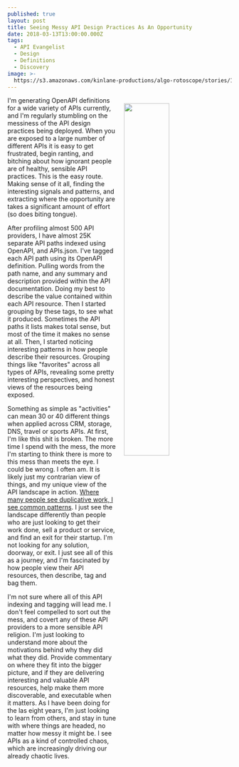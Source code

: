```yaml
---
published: true
layout: post
title: Seeing Messy API Design Practices As An Opportunity
date: 2018-03-13T13:00:00.000Z
tags:
  - API Evangelist
  - Design
  - Definitions
  - Discovery
image: >-
  https://s3.amazonaws.com/kinlane-productions/algo-rotoscope/stories/13439120_10154285627219813_3054276594176638940_n_copper_circuit_2.jpg
---
```

<p><img src="{{ page.image }}" width="45%" align="right" style="padding: 15px;" /></p>I'm generating OpenAPI definitions for a wide variety of APIs currently, and I'm regularly stumbling on the messiness of the API design practices being deployed. When you are exposed to a large number of different APIs it is easy to get frustrated, begin ranting, and bitching about how ignorant people are of healthy, sensible API practices. This is the easy route. Making sense of it all, finding the interesting signals and patterns, and extracting where the opportunity are takes a significant amount of effort (so does biting tongue).

After profiling almost 500 API providers, I have almost 25K separate API paths indexed using OpenAPI, and APIs.json. I've tagged each API path using its OpenAPI definition. Pulling words from the path name, and any summary and description provided within the API documentation. Doing my best to describe the value contained within each API resource. Then I started grouping by these tags, to see what it produced. Sometimes the API paths it lists makes total sense, but most of the time it makes no sense at all. Then, I started noticing interesting patterns in how people describe their resources. Grouping things like "favorites" across all types of APIs, revealing some pretty interesting perspectives, and honest views of the resources being exposed. 

Something as simple as "activities" can mean 30 or 40 different things when applied across CRM, storage, DNS, travel or sports APIs. At first, I'm like this shit is broken. The more time I spend with the mess, the more I'm starting to think there is more to this mess than meets the eye. I could be wrong. I often am. It is likely just my contrarian view of things, and my unique view of the API landscape in action. [Where many people see duplicative work, I see common patterns](http://apievangelist.com/2017/07/31/you-see-duplicate-work-while-i-see-common-patterns/). I just see the landscape differently than people who are just looking to get their work done, sell a product or service, and find an exit for their startup. I'm not looking for any solution, doorway, or exit. I just see all of this as a journey, and I'm fascinated by how people view their API resources, then describe, tag and bag them.

I'm not sure where all of this API indexing and tagging will lead me. I don't feel compelled to sort out the mess, and covert any of these API providers to a more sensible API religion. I'm just looking to understand more about the motivations behind why they did what they did. Provide commentary on where they fit into the bigger picture, and if they are delivering interesting and valuable API resources, help make them more discoverable, and executable when it matters. As I have been doing for the las eight years, I'm just looking to learn from others, and stay in tune with where things are headed, no matter how messy it might be. I see APIs as a kind of controlled chaos, which are increasingly driving our already chaotic lives.
